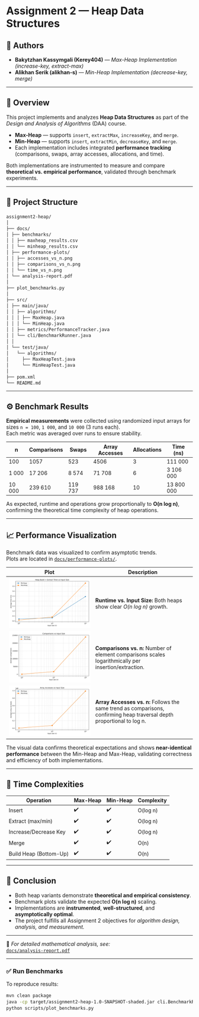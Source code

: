 # Assignment 2 — Heap Data Structures

## 👤 Authors
- **Bakytzhan Kassymgali (Kerey404)** — *Max-Heap Implementation (increase-key, extract-max)*
- **Alikhan Serik (alikhan-s)** — *Min-Heap Implementation (decrease-key, merge)*

---

## 📘 Overview

This project implements and analyzes **Heap Data Structures** as part of the *Design and Analysis of Algorithms* (DAA) course.

- **Max-Heap** — supports `insert`, `extractMax`, `increaseKey`, and `merge`.
- **Min-Heap** — supports `insert`, `extractMin`, `decreaseKey`, and `merge`.
- Each implementation includes integrated **performance tracking** (comparisons, swaps, array accesses, allocations, and time).

Both implementations are instrumented to measure and compare **theoretical vs. empirical performance**, validated through benchmark experiments.

---

## 📁 Project Structure
```
assignment2-heap/
│
├── docs/
│ ├── benchmarks/
│ │ ├── maxheap_results.csv
│ │ └── minheap_results.csv
│ ├── performance-plots/
│ │ ├── accesses_vs_n.png
│ │ ├── comparisons_vs_n.png
│ │ └── time_vs_n.png
│ └── analysis-report.pdf
│
├── plot_benchmarks.py
│
├── src/
│ ├── main/java/
│ │ ├── algorithms/
│ │ │ ├── MaxHeap.java
│ │ │ └── MinHeap.java
│ │ ├── metrics/PerformanceTracker.java
│ │ └── cli/BenchmarkRunner.java
│ │
│ └── test/java/
│   └── algorithms/
│     ├── MaxHeapTest.java
│     └── MinHeapTest.java
│
├── pom.xml
└── README.md
```

---

## ⚙️ Benchmark Results

**Empirical measurements** were collected using randomized input arrays for sizes `n = 100`, `1 000`, and `10 000` (3 runs each).  
Each metric was averaged over runs to ensure stability.

| n     | Comparisons | Swaps  | Array Accesses | Allocations | Time (ns) |
| ----- | ----------- | ------ | -------------- | ----------- | --------- |
| 100   | 1057        | 523    | 4506           | 3           | 111 000   |
| 1 000 | 17 206      | 8 574  | 71 708         | 6           | 3 106 000 |
| 10 000| 239 610     | 119 737| 988 168        | 10          | 13 800 000 |

As expected, runtime and operations grow proportionally to **O(n log n)**, confirming the theoretical time complexity of heap operations.

---

## 📈 Performance Visualization

Benchmark data was visualized to confirm asymptotic trends.  
Plots are located in [`docs/performance-plots/`](docs/performance-plots/).

| Plot | Description |
|------|--------------|
| ![Time vs Input Size](docs/performance-plots/time_vs_n.png) | **Runtime vs. Input Size:** Both heaps show clear *O(n log n)* growth. |
| ![Comparisons vs Input Size](docs/performance-plots/comparisons_vs_n.png) | **Comparisons vs. n:** Number of element comparisons scales logarithmically per insertion/extraction. |
| ![Array Accesses vs Input Size](docs/performance-plots/accesses_vs_n.png) | **Array Accesses vs. n:** Follows the same trend as comparisons, confirming heap traversal depth proportional to log n. |

The visual data confirms theoretical expectations and shows **near-identical performance** between the Min-Heap and Max-Heap, validating correctness and efficiency of both implementations.

---

## 🧩 Time Complexities

| Operation             | Max-Heap | Min-Heap | Complexity |
| --------------------- | -------- | -------- | ----------- |
| Insert                | ✔️       | ✔️       | O(log n)    |
| Extract (max/min)     | ✔️       | ✔️       | O(log n)    |
| Increase/Decrease Key | ✔️       | ✔️       | O(log n)    |
| Merge                 | ✔️       | ✔️       | O(n)        |
| Build Heap (Bottom-Up)| ✔️       | ✔️       | O(n)        |

---

## 🧠 Conclusion

- Both heap variants demonstrate **theoretical and empirical consistency**.
- Benchmark plots validate the expected **O(n log n)** scaling.
- Implementations are **instrumented**, **well-structured**, and **asymptotically optimal**.
- The project fulfills all Assignment 2 objectives for *algorithm design, analysis, and measurement.*

---

📄 *For detailed mathematical analysis, see:*  
[`docs/analysis-report.pdf`](docs/analysis-report.pdf)

---

### ✅ Run Benchmarks

To reproduce results:

```bash
mvn clean package
java -cp target/assignment2-heap-1.0-SNAPSHOT-shaded.jar cli.BenchmarkRunner
python scripts/plot_benchmarks.py
```